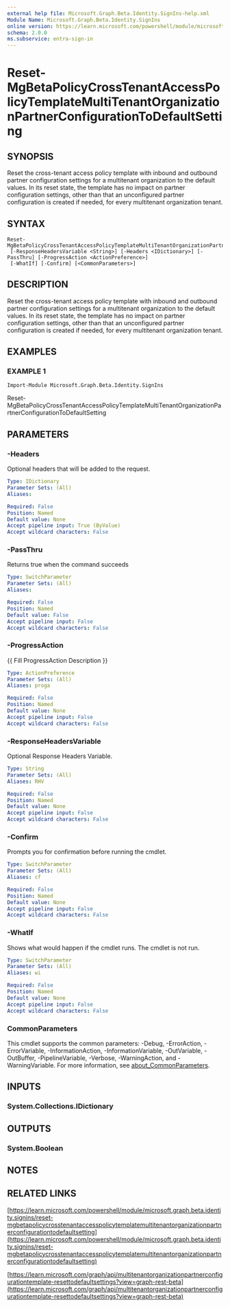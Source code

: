 ```yaml
---
external help file: Microsoft.Graph.Beta.Identity.SignIns-help.xml
Module Name: Microsoft.Graph.Beta.Identity.SignIns
online version: https://learn.microsoft.com/powershell/module/microsoft.graph.beta.identity.signins/reset-mgbetapolicycrosstenantaccesspolicytemplatemultitenantorganizationpartnerconfigurationtodefaultsetting
schema: 2.0.0
ms.subservice: entra-sign-in
---
```


# Reset-MgBetaPolicyCrossTenantAccessPolicyTemplateMultiTenantOrganizationPartnerConfigurationToDefaultSetting

## SYNOPSIS
Reset the cross-tenant access policy template with inbound and outbound partner configuration settings for a multitenant organization to the default values.
In its reset state, the template has no impact on partner configuration settings, other than that an unconfigured partner configuration is created if needed, for every multitenant organization tenant.

## SYNTAX

```
Reset-MgBetaPolicyCrossTenantAccessPolicyTemplateMultiTenantOrganizationPartnerConfigurationToDefaultSetting
 [-ResponseHeadersVariable <String>] [-Headers <IDictionary>] [-PassThru] [-ProgressAction <ActionPreference>]
 [-WhatIf] [-Confirm] [<CommonParameters>]
```

## DESCRIPTION
Reset the cross-tenant access policy template with inbound and outbound partner configuration settings for a multitenant organization to the default values.
In its reset state, the template has no impact on partner configuration settings, other than that an unconfigured partner configuration is created if needed, for every multitenant organization tenant.

## EXAMPLES

### EXAMPLE 1
```
Import-Module Microsoft.Graph.Beta.Identity.SignIns
```

Reset-MgBetaPolicyCrossTenantAccessPolicyTemplateMultiTenantOrganizationPartnerConfigurationToDefaultSetting

## PARAMETERS

### -Headers
Optional headers that will be added to the request.

```yaml
Type: IDictionary
Parameter Sets: (All)
Aliases:

Required: False
Position: Named
Default value: None
Accept pipeline input: True (ByValue)
Accept wildcard characters: False
```

### -PassThru
Returns true when the command succeeds

```yaml
Type: SwitchParameter
Parameter Sets: (All)
Aliases:

Required: False
Position: Named
Default value: False
Accept pipeline input: False
Accept wildcard characters: False
```

### -ProgressAction
{{ Fill ProgressAction Description }}

```yaml
Type: ActionPreference
Parameter Sets: (All)
Aliases: proga

Required: False
Position: Named
Default value: None
Accept pipeline input: False
Accept wildcard characters: False
```

### -ResponseHeadersVariable
Optional Response Headers Variable.

```yaml
Type: String
Parameter Sets: (All)
Aliases: RHV

Required: False
Position: Named
Default value: None
Accept pipeline input: False
Accept wildcard characters: False
```

### -Confirm
Prompts you for confirmation before running the cmdlet.

```yaml
Type: SwitchParameter
Parameter Sets: (All)
Aliases: cf

Required: False
Position: Named
Default value: None
Accept pipeline input: False
Accept wildcard characters: False
```

### -WhatIf
Shows what would happen if the cmdlet runs.
The cmdlet is not run.

```yaml
Type: SwitchParameter
Parameter Sets: (All)
Aliases: wi

Required: False
Position: Named
Default value: None
Accept pipeline input: False
Accept wildcard characters: False
```

### CommonParameters
This cmdlet supports the common parameters: -Debug, -ErrorAction, -ErrorVariable, -InformationAction, -InformationVariable, -OutVariable, -OutBuffer, -PipelineVariable, -Verbose, -WarningAction, and -WarningVariable. For more information, see [about_CommonParameters](http://go.microsoft.com/fwlink/?LinkID=113216).

## INPUTS

### System.Collections.IDictionary
## OUTPUTS

### System.Boolean
## NOTES

## RELATED LINKS

[https://learn.microsoft.com/powershell/module/microsoft.graph.beta.identity.signins/reset-mgbetapolicycrosstenantaccesspolicytemplatemultitenantorganizationpartnerconfigurationtodefaultsetting](https://learn.microsoft.com/powershell/module/microsoft.graph.beta.identity.signins/reset-mgbetapolicycrosstenantaccesspolicytemplatemultitenantorganizationpartnerconfigurationtodefaultsetting)

[https://learn.microsoft.com/graph/api/multitenantorganizationpartnerconfigurationtemplate-resettodefaultsettings?view=graph-rest-beta](https://learn.microsoft.com/graph/api/multitenantorganizationpartnerconfigurationtemplate-resettodefaultsettings?view=graph-rest-beta)























